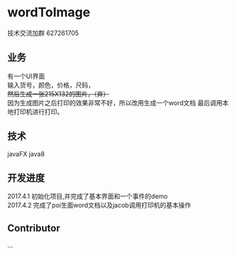 # wordToImage

技术交流加群   627261705

## 业务
有一个UI界面  
输入货号，颜色，价格，尺码，  
~~然后生成一张215X132的图片，（弃）~~    
因为生成图片之后打印的效果非常不好，所以改用生成一个word文档
最后调用本地打印机进行打印。

## 技术 
javaFX
java8

## 开发进度

2017.4.1 初始化项目,并完成了基本界面和一个事件的demo  
2017.4.2 完成了poi生面word文档以及jacob调用打印机的基本操作  

## Contributor
...
